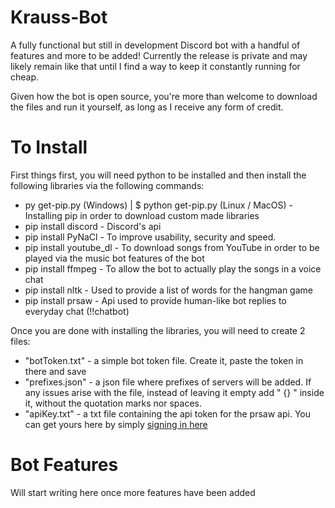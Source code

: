 # Krauss-Bot
A fully functional but still in development Discord bot with a handful of features and more to be added!
Currently the release is private and may likely remain like that until I find a way to keep it constantly running for cheap.

Given how the bot is open source, you're more than welcome to download the files and run it yourself, as long as I receive any form of credit.


# To Install
First things first, you will need python to be installed and then install the following libraries via the following commands:
- py get-pip.py (Windows) | $ python get-pip.py (Linux / MacOS)   - Installing pip in order to download custom made libraries
- pip install discord      - Discord's api
- pip install PyNaCl       - To improve usability, security and speed.
- pip install youtube_dl   - To download songs from YouTube in order to be played via the music bot features of the bot
- pip install ffmpeg       - To allow the bot to actually play the songs in a voice chat
- pip install nltk         - Used to provide a list of words for the hangman game
- pip install prsaw        - Api used to provide human-like bot replies to everyday chat (!!chatbot)

Once you are done with installing the libraries, you will need to create 2 files:
- "botToken.txt" - a simple bot token file. Create it, paste the token in there and save
- "prefixes.json" - a json file where prefixes of servers will be added. If any issues arise with the file, instead of leaving it empty add " {} " inside it, without the quotation marks nor spaces.
- "apiKey.txt" - a txt file containing the api token for the prsaw api. You can get yours here by simply [signing in here](https://api-info.pgamerx.com/register.html)

# Bot Features
Will start writing here once more features have been added
